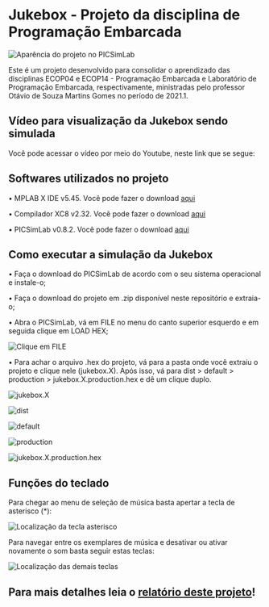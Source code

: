 # Jukebox - Projeto da disciplina de Programação Embarcada

![Aparência do projeto no PICSimLab](https://i.ibb.co/ZTHNWgG/picsimlab-01.png)

Este é um projeto desenvolvido para consolidar o aprendizado das disciplinas ECOP04 e ECOP14 - Programação Embarcada e Laboratório de Programação Embarcada, respectivamente, ministradas pelo professor Otávio de Souza Martins Gomes no período de 2021.1.

## Vídeo para visualização da Jukebox sendo simulada

Você pode acessar o vídeo por meio do Youtube, neste link que se segue:

## Softwares utilizados no projeto

• MPLAB X IDE v5.45. Você pode fazer o download [aqui](https://www.microchip.com/en-us/development-tools-tools-and-software/mplab-x-ide)

• Compilador XC8 v2.32. Você pode fazer o download [aqui](https://www.microchip.com/en-us/development-tools-tools-and-software/mplab-xc-compilers#tabs)

• PICSimLab v0.8.2. Você pode fazer o download [aqui](https://sourceforge.net/projects/picsim/files/)

## Como executar a simulação da Jukebox

• Faça o download do PICSimLab de acordo com o seu sistema operacional e instale-o;

• Faça o download do projeto em .zip disponível neste repositório e extraia-o;

• Abra o PICSimLab, vá em FILE no menu do canto superior esquerdo e em seguida clique em LOAD HEX;

![Clique em FILE](https://i.ibb.co/hdnZPyJ/instru-o-01.png)

• Para achar o arquivo .hex do projeto, vá para a pasta onde você extraiu o projeto e clique nele (jukebox.X). Após isso, vá para dist > default > production > jukebox.X.production.hex e dê um clique duplo.

![jukebox.X](https://i.ibb.co/fYHyth3/instru-o-02.png)

![dist](https://i.ibb.co/Pcr3Tn9/instru-o-03.png)

![default](https://i.ibb.co/wLmJLVr/instru-o-04.png)

![production](https://i.ibb.co/F0TD7t2/instru-o-06.png)

![jukebox.X.production.hex](https://i.ibb.co/z4DdPCL/instru-o-07.png)

## Funções do teclado

Para chegar ao menu de seleção de música basta apertar a tecla de asterisco (*):

![Localização da tecla asterisco](https://i.ibb.co/HXDzWjV/teclado-01.png)

Para navegar entre os exemplares de música e desativar ou ativar novamente o som basta seguir estas teclas:

![Localização das demais teclas](https://i.ibb.co/8D2bXpW/teclado-03.png)

## Para mais detalhes leia o [relatório deste projeto](https://github.com/cristalOblivion/JUKEBOX-ECOP14-2021.1/blob/main/Relatorio.md)!

